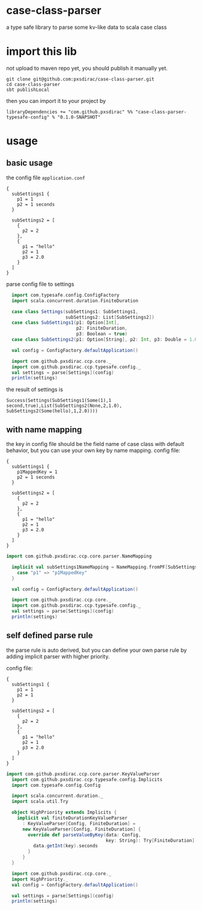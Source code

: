 # case-class-parser
a type safe library to parse some kv-like data to scala case class

# import this lib
not upload to maven repo yet, you should publish it manually yet. 
```
git clone git@github.com:pxsdirac/case-class-parser.git
cd case-class-parser
sbt publishLocal
```
then you can import it to your project by 
```
libraryDependencies += "com.github.pxsdirac" %% "case-class-parser-typesafe-config" % "0.1.0-SNAPSHOT"
```

# usage
## basic usage

the config file `application.conf`
```hocon
{
  subSettings1 {
    p1 = 1
    p2 = 1 seconds
  }

  subSettings2 = [
    {
      p2 = 2
    },
    {
      p1 = "hello"
      p2 = 1
      p3 = 2.0
    }
  ]
}
```
parse config file to settings
```scala
  import com.typesafe.config.ConfigFactory
  import scala.concurrent.duration.FiniteDuration

  case class Settings(subSettings1: SubSettings1,
                      subSettings2: List[SubSettings2])
  case class SubSettings1(p1: Option[Int],
                          p2: FiniteDuration,
                          p3: Boolean = true)
  case class SubSettings2(p1: Option[String], p2: Int, p3: Double = 1.0)

  val config = ConfigFactory.defaultApplication()

  import com.github.pxsdirac.ccp.core._
  import com.github.pxsdirac.ccp.typesafe.config._
  val settings = parse[Settings](config)
  println(settings)
```
the result of settings is 
```
Success(Settings(SubSettings1(Some(1),1 second,true),List(SubSettings2(None,2,1.0), SubSettings2(Some(hello),1,2.0))))
```

## with name mapping

the key in config file should be the field name of case class with default behavior, but you can use your own key by name mapping.
config file:
```hocon
{
  subSettings1 {
    p1MappedKey = 1
    p2 = 1 seconds
  }

  subSettings2 = [
    {
      p2 = 2
    },
    {
      p1 = "hello"
      p2 = 1
      p3 = 2.0
    }
  ]
}
```
```scala
import com.github.pxsdirac.ccp.core.parser.NameMapping

  implicit val subSettings1NameMapping = NameMapping.fromPF[SubSettings1] {
    case "p1" => "p1MappedKey"
  }

  val config = ConfigFactory.defaultApplication()

  import com.github.pxsdirac.ccp.core._
  import com.github.pxsdirac.ccp.typesafe.config._
  val settings = parse[Settings](config)
  println(settings)
```
## self defined parse rule
the parse rule is auto derived, but you can define your own parse rule by adding implicit parser with higher priority.

config file:
```hocon
{
  subSettings1 {
    p1 = 1
    p2 = 1
  }

  subSettings2 = [
    {
      p2 = 2
    },
    {
      p1 = "hello"
      p2 = 1
      p3 = 2.0
    }
  ]
}
```  
```scala
import com.github.pxsdirac.ccp.core.parser.KeyValueParser
  import com.github.pxsdirac.ccp.typesafe.config.Implicits
  import com.typesafe.config.Config

  import scala.concurrent.duration._
  import scala.util.Try

  object HighPriority extends Implicits {
    implicit val finiteDurationKeyValueParser
      : KeyValueParser[Config, FiniteDuration] =
      new KeyValueParser[Config, FiniteDuration] {
        override def parseValueByKey(data: Config,
                                     key: String): Try[FiniteDuration] = Try {
          data.getInt(key).seconds
        }
      }
  }

  import com.github.pxsdirac.ccp.core._
  import HighPriority._
  val config = ConfigFactory.defaultApplication()

  val settings = parse[Settings](config)
  println(settings)
```
